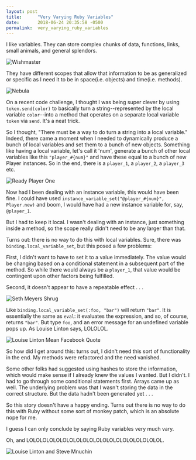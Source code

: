 ```yaml
---
layout: post
title:      "Very Varying Ruby Variables"
date:       2018-06-24 20:35:58 -0500
permalink:  very_varying_ruby_variables
---
```


I like variables. They can store complex chunks of data, functions, links, small animals, and general splendors.

![Wishmaster](https://i.imgur.com/iUzNAck.gif)

They have different scopes that allow that information to be as generalized or specific as I need it to be in space(i.e. objects) and time(i.e. methods).

![Nebula](https://i.imgur.com/j5x4WxP.gif)

On a recent code challenge, I thought I was being super clever by using `token.send(color)` to basically turn a string--represented by the local variable `color`--into a method that operates on a separate local variable `token` via `send`. It's a neat trick.

So I thought, "There must be a way to do turn a string into a local variable." Indeed, there came a moment when I needed to dynamically produce a bunch of local variables and set them to a bunch of new objects. Something like having a local variable, let's call it 'num', generate a bunch of other local variables like this `"player_#{num}"` and have these equal to a bunch of new Player instances. So in the end, there is a `player_1`, a `player_2`, a `player_3` etc.

![Ready Player One](https://i.imgur.com/k26aDKb.gif)

Now had I been dealing with an instance variable, this would have been fine. I could have used `instance_variable_set("@player_#{num}", Player.new)` and boom, I would have had a new instance variable for, say, `@player_1`.

But I had to keep it local. I wasn't dealing with an instance, just something inside a method, so the scope really didn't need to be any larger than that.

Turns out: there is no way to do this with local variables. Sure, there was `binding.local_variable_set`, but this posed a few problems:

First, I didn't want to have to set it to a value immediately. The value would be changing based on a conditional statement in a subsequent part of the method. So while there would always be a `player_1`, that value would be contingent upon other factors being fulfilled.

Second, it doesn't appear to have a repeatable effect . . .

![Seth Meyers Shrug](https://i.imgur.com/qgd3vJm.gif)

Like `binding.local_variable_set(:foo, "bar")` will return `"bar"`. It is essentially the same as `eval`: it evaluates the expression, and so, of course, returns `"bar"`. But type `foo`, and an error message for an undefined variable pops up. As Louise Linton says, LOLOLOL.

![Louise Linton Mean Facebook Quote](https://i.imgur.com/3pBq2qI.jpg)

So how did I get around this: turns out, I didn't need this sort of functionality in the end. My methods were refactored and the need vanished.

Some other folks had suggested using hashes to store the information, which would make sense if I already knew the values I wanted. But I didn't. I had to go through some conditional statements first. Arrays came up as well. The underlying problem was that I wasn't storing the data in the correct structure. But the data hadn't been generated yet . . .

So this story doesn't have a happy ending. Turns out there is no way to do this with Ruby without some sort of monkey patch, which is an absolute nope for me.

I guess I can only conclude by saying Ruby variables very much vary.

Oh, and LOLOLOLOLOLOLOLOLOLOLOLOLOLOLOLOLOLOLOLOL.

![Louise Linton and Steve Mnuchin](https://i.imgur.com/ccdrIaw.jpg)
